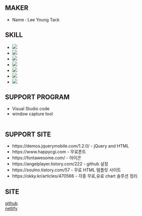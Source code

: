## MAKER
<ul>
  <li>Name : Lee Young Tack</li>
</ul>

## SKILL
<ul>
  <li><img src="https://img.shields.io/badge/HTML-white?style=flat&logo=HTML&logoColor=white"/></li>
  <li><img src="https://img.shields.io/badge/CSS-orange?style=flat&logo=CSS&logoColor=white"/></span></li>
  <li><img src="https://img.shields.io/badge/JavaScript-gray?style=flat&logo=JavaScript&logoColor=white"/></li>
  <li><img src="https://img.shields.io/badge/Python-skyblue?style=flat&logo=Python&logoColor=white"/></li>
  <li><img src="https://img.shields.io/badge/PHP - blue?style=flat&logo=PHP&logoColor=white"/></li>
  <li><img src="https://img.shields.io/badge/DataBase-yellowgreen?style=flat&logo=DataBase&logoColor=white"/></li>
  <li><img src="https://img.shields.io/badge/Cshap-pink?style=flat&logo=Cshap&logoColor=white"/></li>
</ul>

## SUPPORT PROGRAM
<ul>
  <li><span>Visual Studio code</span><br></li>
  <li><span>window capture tool</span><br><br></li>
</ul>


## SUPPORT SITE
<ul>
  <li><span>https://demos.jquerymobile.com/1.2.0/</span> - jQuery and HTML<br></li>
  <li><span>https://www.happycgi.com</span> - 무료폰트<br></li>
  <li><span>https://fontawesome.com/</span> - 아이콘<br></li>
  <li><span>https://angelplayer.tistory.com/222</span> - github 설정</li>
  <li><span>https://soulno.tistory.com/57</span> - 무료 HTML 템플릿 사이트</li>
  <li><span>https://okky.kr/articles/470566</span> - 각종 무료,유료 chart 솔루션 정리</li> 
</ul>

## SITE

[github](https://gleensea.github.io/test/)<br>
[netlify](https://leeyt0402.netlify.app)
